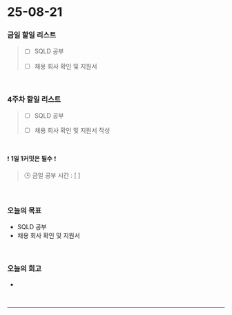 # 25-08-21

### 금일 할일 리스트
> - [ ] SQLD 공부
>
> - [ ] 채용 회사 확인 및 지원서

<br/>

### 4주차 할일 리스트
> - [ ] SQLD 공부
>
> - [ ] 채용 회사 확인 및 지원서 작성

<br/>

❗ **1일 1커밋은 필수** ❗

> 🕒 금일 공부 시간 : [  ]

<br/>

### 오늘의 목표
- SQLD 공부
- 채용 회사 확인 및 지원서

<br>

### 오늘의 회고
- 


<br/>

---
